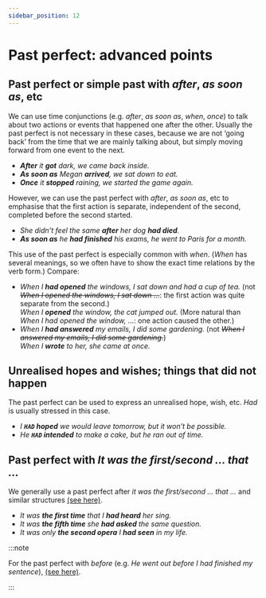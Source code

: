 ```yaml
---
sidebar_position: 12
---
```


# Past perfect: advanced points

## Past perfect or simple past with *after*, *as soon as*, etc

We can use time conjunctions (e.g. *after*, *as soon as*, *when*, *once*) to talk about two actions or events that happened one after the other. Usually the past perfect is not necessary in these cases, because we are not ‘going back’ from the time that we are mainly talking about, but simply moving forward from one event to the next.

- ***After** it **got** dark, we came back inside.*
- ***As soon as** Megan **arrived**, we sat down to eat.*
- ***Once** it **stopped** raining, we started the game again.*

However, we can use the past perfect with *after*, *as soon as*, etc to emphasise that the first action is separate, independent of the second, completed before the second started.

- *She didn’t feel the same **after** her dog **had died**.*
- ***As soon as** he **had finished** his exams, he went to Paris for a month.*

This use of the past perfect is especially common with *when*. (*When* has several meanings, so we often have to show the exact time relations by the verb form.) Compare:

- *When I **had opened** the windows, I sat down and had a cup of tea.* (not *~~When I opened the windows, I sat down …~~*: the first action was quite separate from the second.)  
  *When I **opened** the window, the cat jumped out.* (More natural than *When I had opened the window, …*: one action caused the other.)
- *When I **had answered** my emails, I did some gardening.* (not *~~When I answered my emails, I did some gardening.~~*)  
  *When I **wrote** to her, she came at once.*

## Unrealised hopes and wishes; things that did not happen

The past perfect can be used to express an unrealised hope, wish, etc. *Had* is usually stressed in this case.

- *I **``HAD`` hoped** we would leave tomorrow, but it won’t be possible.*
- *He **``HAD`` intended** to make a cake, but he ran out of time.*

## Past perfect with *It was the first/second … that …*

We generally use a past perfect after *it was the first/second … that …* and similar structures [(see here)](./this-is-the-first-last-etc).

- *It was **the first time** that I **had heard** her sing.*
- *It was **the fifth time** she **had asked** the same question.*
- *It was only **the second opera** I **had seen** in my life.*

:::note

For the past perfect with *before* (e.g. *He went out before I had finished my sentence*), [(see here)](./../other-adverbial-clauses/before-conjunction#perfect-tenses).

:::
